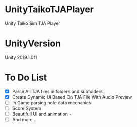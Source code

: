 # UnityTaikoTJAPlayer
Unity Taiko Sim TJA Player

# UnityVersion
Unity 2019.1.0f1

# To Do List
- [x] Parse All TJA files in folders and subfolders
- [x] Create Dynamic UI Based On TJA File With Audio Preview
- [ ] In Game parsing note data mechanics
- [ ] Score System
- [ ] Beautifull UI and animation *-*
- [ ] And more...
